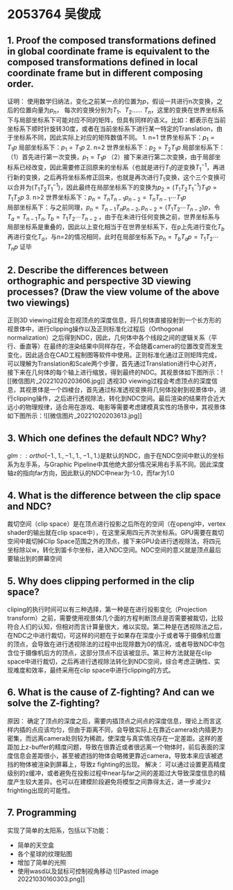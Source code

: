 # 2053764 吴俊成
## 1. Proof the composed transformations defined in global coordinate frame is equivalent to the composed transformations defined in local coordinate frame but in different composing order.

证明：
	使用数学归纳法，变化之前某一点的位置为$p$，假设一共进行n次变换，之后的位置向量为$p_n$，
	每次的变换分别为$T_1$、$T_2$...... $T_n$，这里的变换在世界坐标系下与局部坐标系下可能对应不同的矩阵，但具有同样的语义。比如：都表示在当前坐标系下顺时针旋转30度，或者在当前坐标系下进行某一特定的Translation，由于坐标系不同，因此实际上对应的矩阵数值不同。
	1. n=1
		世界坐标系下：$p_1=T_1p$
		局部坐标系下：$p_1=T_1p$
	2. n=2
		世界坐标系下：$p_2=T_2T_1p$
		局部坐标系下：
		（1）首先进行第一次变换，$p_1=T_1p$
		（2）接下来进行第二次变换，由于局部坐标系已经改变，因此需要修正回原来的坐标系（也就是进行$T_1$的逆变换$T_1^{-1}$，再进行新的变换，之后再将坐标系修正回来，也就是再次进行$T_1$变换，这个三个变换可以合并为$(T_1T_2T_1^{-1})$，因此最终在局部坐标系下的变换为$p_2=(T_1T_2T_1^{-1})T_1p=T_1T_2p$ 
	3. n>2
		世界坐标系下：$p_n=T_nT_{n-1}p_{n-2}=T_nT_{n-1}\cdots T_1p$  
		局部坐标系下：与之前同理，$p_n=T_{n-1}T_np_{n-2}, p_{n-2}=(T_1T_2\cdots T_{n-2})p$，令$T_a=T_{n-1}T_n, T_b=T_1T_2\cdots T_{n-2}$ ，由于在未进行任何变换之前，世界坐标系与局部坐标系是重叠的，因此以上变化相当于在世界坐标系下，在p上先进行变化$T_b$再进行变化$T_a$，与n=2的情况相同，此时在局部坐标系下$p_n=T_bT_ap=T_1T_2\cdots T_np$
	证毕 
## 2. Describe the differences between orthographic and perspective 3D viewing processes? (Draw the view volume of the above two viewings)
正则3D viewing过程会忽视顶点的深度信息，将几何体直接投射到一个长方形的视景体中，进行clipping操作以及正则标准化过程后（Orthogonal normalization）之后得到NDC，因此，几何体中各个线段之间的逻辑关系（平行、垂直等）在最终的渲染结果中同样存在，不会随着camera的位置改变而发生变化，因此适合在CAD工程制图等软件中使用。正则标准化通过正则矩阵完成，可以理解为Translation和Scale两个步骤，首先通过Translation进行中心对齐，接下来在几何体的每个轴上进行缩放，得到最终的NDC。其视景体如下图所示：![[微信图片_20221020203606.jpg]]
透视3D viewing过程会考虑顶点的深度信息，其视景体是一个四棱台，首先通过标准透视变换将几何体投射到视景体中，进行clipping操作，之后进行透视除法，转化到NDC空间。最后渲染的结果符合近大远小的物理规律，适合用在游戏、电影等需要考虑建模真实性的场景中，其视景体如下图所示：![[微信图片_20221020203613.jpg]]
## 3. Which one defines the default NDC? Why?
$glm::ortho(-1., 1., -1., 1., -1., 1.)$是默认的NDC，由于在NDC空间中默认的坐标系为左手系，与Graphic Pipeline中其他绝大部分情况采用右手系不同。因此深度轴z的指向far方向，因此默认的NDC中near为-1.0，而far为1.0
## 4. What is the difference between the clip space and NDC?
裁切空间（clip space）是在顶点进行投影之后所在的空间（在opengl中，vertex shader的输出就在clip space中），在这里采用四元齐次坐标系。GPU需要在裁切空间中裁切掉Clip Space范围之外的顶点，接下来GPU会进行透视除法，将四元坐标除以w，转化到笛卡尔坐标，进入NDC空间。NDC空间的意义就是顶点最后要输出到的屏幕空间
## 5. Why does clipping performed in the clip space?
cliping的执行时间可以有三种选择，第一种是在进行投影变化（Projection transform）之前，需要使用视景体几个面的方程判断顶点是否需要被裁切，比较符合人们的认知，但相对而言计算量很大，难以实现。第二种是在透视除法之后，在NDC之中进行裁切，可这样的问题在于如果存在深度小于或者等于摄像机位置的顶点，会导致在进行透视除法的过程中出现除数为0的情况，或者导致NDC中包含位于摄像机后方的顶点，这部分顶点不应该被显示。第三种方法就是在clip space中进行裁切，之后再进行透视除法转化到NDC空间，综合考虑正确性、实现难度和效率，最终采用在clip space中进行clipping的方式。
## 6. What is the cause of Z-fighting? And can we solve the Z-fighting?
原因：
	确定了顶点的深度之后，需要内插顶点之间点的深度信息，理论上而言这样内插的点应该均匀，但由于距离不同，会导致实际上在靠近camera处内插更为密集，而远离camera处则较为稀疏，使深度与真实情况存在一定差距。这样的差距加上z-buffer的精度问题，导致在很靠近或者很远离一个物体时，前后表面的深度信息会差距很小，甚至被遮挡的物体会略微更靠近camera，导致本来应该被遮挡的物体被渲染到屏幕上，导致z fighting的出现。
解决：
	可以通过设置更高精度级别的z缓冲，或者避免在投影过程中near与far之间的差距过大导致深度信息的精度产生较大差异。也可以在建模阶段避免将模型之间靠得太近，进一步减少z frighting出现的可能性。
## 7. Programming
实现了简单的太阳系，包括以下功能：
* 简单的天空盒
* 各个星球的纹理贴图
* 增加了简单的光照
* 使用wasd以及鼠标可控制视角移动
![[Pasted image 20221030160303.png]]

